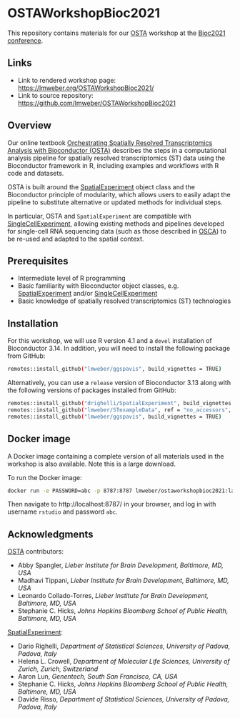 # OSTAWorkshopBioc2021

This repository contains materials for our [OSTA](https://lmweber.org/OSTA-book/) workshop at the [Bioc2021 conference](https://bioc2021.bioconductor.org/).


## Links

- Link to rendered workshop page: https://lmweber.org/OSTAWorkshopBioc2021/
- Link to source repository: https://github.com/lmweber/OSTAWorkshopBioc2021


## Overview

Our online textbook [Orchestrating Spatially Resolved Transcriptomics Analysis with Bioconductor (OSTA)](https://lmweber.org/OSTA-book/) describes the steps in a computational analysis pipeline for spatially resolved transcriptomics (ST) data using the Bioconductor framework in R, including examples and workflows with R code and datasets.

OSTA is built around the [SpatialExperiment](https://bioconductor.org/packages/SpatialExperiment) object class and the Bioconductor principle of modularity, which allows users to easily adapt the pipeline to substitute alternative or updated methods for individual steps.

In particular, OSTA and `SpatialExperiment` are compatible with [SingleCellExperiment](https://bioconductor.org/packages/SingleCellExperiment), allowing existing methods and pipelines developed for single-cell RNA sequencing data (such as those described in [OSCA](https://bioconductor.org/books/release/OSCA/)) to be re-used and adapted to the spatial context.


## Prerequisites

- Intermediate level of R programming
- Basic familiarity with Bioconductor object classes, e.g. [SpatialExperiment](https://bioconductor.org/packages/SpatialExperiment) and/or [SingleCellExperiment](https://bioconductor.org/packages/SingleCellExperiment)
- Basic knowledge of spatially resolved transcriptomics (ST) technologies


## Installation

For this workshop, we will use R version 4.1 and a `devel` installation of Bioconductor 3.14. In addition, you will need to install the following package from GitHub:

```sh
remotes::install_github("lmweber/ggspavis", build_vignettes = TRUE)
```

Alternatively, you can use a `release` version of Bioconductor 3.13 along with the following versions of packages installed from GitHub:

```sh
remotes::install_github("drighelli/SpatialExperiment", build_vignettes = TRUE)
remotes::install_github("lmweber/STexampleData", ref = "no_accessors", build_vignettes = TRUE)
remotes::install_github("lmweber/ggspavis", build_vignettes = TRUE)
```


## Docker image

A Docker image containing a complete version of all materials used in the workshop is also available. Note this is a large download.

To run the Docker image:

```sh
docker run -e PASSWORD=abc -p 8787:8787 lmweber/ostaworkshopbioc2021:latest
```

Then navigate to http://localhost:8787/ in your browser, and log in with username `rstudio` and password `abc`.


## Acknowledgments

[OSTA](https://lmweber.org/OSTA-book/) contributors:

- Abby Spangler, *Lieber Institute for Brain Development, Baltimore, MD, USA*
- Madhavi Tippani, *Lieber Institute for Brain Development, Baltimore, MD, USA*
- Leonardo Collado-Torres, *Lieber Institute for Brain Development, Baltimore, MD, USA*
- Stephanie C. Hicks, *Johns Hopkins Bloomberg School of Public Health, Baltimore, MD, USA*

[SpatialExperiment](https://bioconductor.org/packages/SpatialExperiment):

- Dario Righelli, *Department of Statistical Sciences, University of Padova, Padova, Italy*
- Helena L. Crowell, *Department of Molecular Life Sciences, University of Zurich, Zurich, Switzerland*
- Aaron Lun, *Genentech, South San Francisco, CA, USA*
- Stephanie C. Hicks, *Johns Hopkins Bloomberg School of Public Health, Baltimore, MD, USA*
- Davide Risso, *Department of Statistical Sciences, University of Padova, Padova, Italy*

